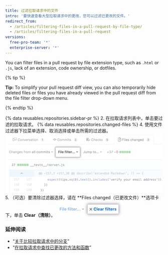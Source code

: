 ```yaml
---
title: 过滤拉取请求中的文件
intro: '要快速查看大型拉取请求中的更改，您可以过滤已更改的文件。'
redirect_from:
  - /articles/filtering-files-in-a-pull-request-by-file-type/
  - /articles/filtering-files-in-a-pull-request
versions:
  free-pro-team: '*'
  enterprise-server: '*'
---
```


You can filter files in a pull request by file extension type, such as `.html` or `.js`, lack of an extension, code ownership, or dotfiles.

{% tip %}

**Tip:** To simplify your pull request diff view, you can also temporarily hide deleted files or files you have already viewed in the pull request diff from the file filter drop-down menu.

{% endtip %}

{% data reusables.repositories.sidebar-pr %}
2. 在拉取请求列表中，单击要过滤的拉取请求。
{% data reusables.repositories.changed-files %}
4. 使用文件过滤器下拉菜单选择、取消选择或单击所需的过滤器。 ![拉取请求差异上方的文件过滤器选项](/assets/images/help/pull_requests/file-filter-option.png)
5. （可选）要清除过滤器选择，请在 **Files changed（已更改文件）**选项卡下，单击 **Clear（清除）**。 ![清除文件过滤器选择](/assets/images/help/pull_requests/clear-file-filter.png)

### 延伸阅读

- “[关于比较拉取请求中的分支](/articles/about-comparing-branches-in-pull-requests)”
- “[在拉取请求中查找已更改的方法和函数](/articles/finding-changed-methods-and-functions-in-a-pull-request)”
